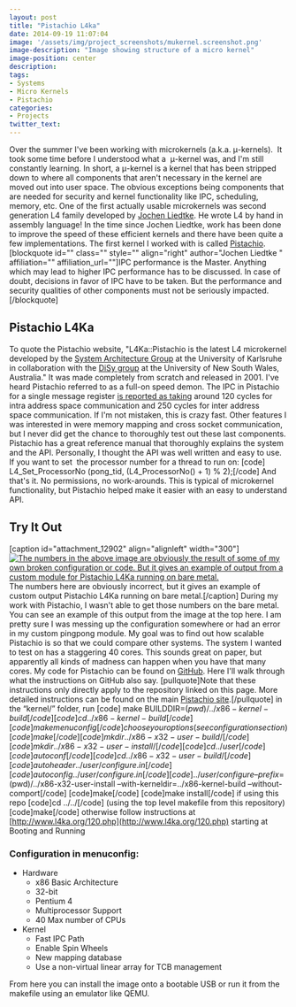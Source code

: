```yaml
---
layout: post
title: "Pistachio L4ka"
date: 2014-09-19 11:07:04
image: '/assets/img/project_screenshots/mukernel.screenshot.png'
image-description: "Image showing structure of a micro kernel"
image-position: center
description:
tags:
- Systems
- Micro Kernels
- Pistachio
categories:
- Projects
twitter_text:
---
```


Over the summer I've been working with microkernels (a.k.a. μ-kernels).  It took some time before I understood what a  μ-kernel was, and I'm still constantly learning. In short, a μ-kernel is a kernel that has been stripped down to where all components that aren't necessary in the kernel are moved out into user space. The obvious exceptions being components that are needed for security and kernel functionality like IPC, scheduling, memory, etc. One of the first actually usable microkernels was second generation L4 family developed by [Jochen Liedtke](http://en.wikipedia.org/wiki/Jochen_Liedtke). He wrote L4 by hand in assembly language! In the time since Jochen Liedtke, work has been done to improve the speed of these efficient kernels and there have been quite a few implementations. The first kernel I worked with is called [Pistachio](http://www.l4ka.org/65.php). [blockquote id="" class="" style="" align="right" author="Jochen Liedtke " affiliation="" affiliation_url=""]IPC performance is the Master. Anything which may lead to higher IPC performance has to be discussed. In case of doubt, decisions in favor of IPC have to be taken. But the performance and security qualities of other components must not be seriously impacted.[/blockquote]

## Pistachio L4Ka

To quote the Pistachio website, "L4Ka::Pistachio is the latest L4 microkernel developed by the [System Architecture Group](http://os.ibds.kit.edu/ "externer Link: http://os.ibds.kit.edu/") at the University of Karlsruhe in collaboration with the [DiSy group](http://www.disy.cse.unsw.edu.au/ "externer Link: http://www.disy.cse.unsw.edu.au/") at the University of New South Wales, Australia." It was made completely from scratch and released in 2001. I've heard Pistachio referred to as a full-on speed demon. The IPC in Pistachio for a single message register [is reported as taking](https://www.l4ka.org/126.php) around 120 cycles for intra address space communication and 250 cycles for inter address space communication. If I'm not mistaken, this is crazy fast. Other features I was interested in were memory mapping and cross socket communication, but I never did get the chance to thoroughly test out these last components. Pistachio has a great reference manual that thoroughly explains the system and the API. Personally, I thought the API was well written and easy to use. If you want to set  the processor number for a thread to run on: [code] <span class="n">L4_Set_ProcessorNo</span> <span class="p">(</span><span class="n">pong_tid</span><span class="p">,</span> <span class="p">(</span><span class="n">L4_ProcessorNo</span><span class="p">()</span> <span class="o">+</span> <span class="mi">1</span><span class="p">)</span> <span class="o">%</span> <span class="mi">2</span><span class="p">);</span>[/code] And that's it. No permissions, no work-arounds. This is typical of microkernel functionality, but Pistachio helped make it easier with an easy to understand API.

## Try It Out

[caption id="attachment_12902" align="alignleft" width="300"][![The numbers in the above image are obviously the result of some of my own broken configuration or code. But it gives an example of output from a custom module for Pistachio L4Ka running on bare metal.](http://scaperoth.com/wp-content/uploads/2014/09/image2-300x225.jpg)](http://scaperoth.com/wp-content/uploads/2014/09/image2-e1411085215831.jpg) The numbers here are obviously incorrect, but it gives an example of custom output Pistachio L4Ka running on bare metal.[/caption] During my work with Pistachio, I wasn't able to get those numbers on the bare metal. You can see an example of this output from the image at the top here. I am pretty sure I was messing up the configuration somewhere or had an error in my custom pingpong module. My goal was to find out how scalable Pistachio is so that we could compare other systems. The system I wanted to test on has a staggering 40 cores. This sounds great on paper, but apparently all kinds of madness can happen when you have that many cores. My code for Pistachio can be found on [GitHub](https://github.com/scaperoth/pistachio-qemu/blob/master/mscapero.org). Here I'll walk through what the instructions on GitHub also say. [pullquote]Note that these instructions only directly apply to the repository linked on this page. More detailed instructions can be found on the main [Pistachio site](http://www.l4ka.org/120.php).[/pullquote] in the “kernel/” folder, run [code] make BUILDDIR=$(pwd)/../x86-kernel-build [/code] [code]cd ../x86-kernel-build[/code] [code]make menuconfig[/code] choose your options (see configuration section) [code]make[/code] [code]mkdir ../x86-x32-user-build/[/code] [code]mkdir ../x86-x32-user-install/[/code] [code]cd ../user[/code] [code]autoconf[/code] [code]cd ../x86-x32-user-build/[/code] [code]autoheader ../user/configure.in[/code] [code]autoconfig ../user/configure.in[/code] [code]../user/configure –prefix=$(pwd)/../x86-x32-user-install –with-kerneldir=../x86-kernel-build –without-comport[/code] [code]make[/code] [code]make install[/code] if using this repo [code]cd ../../[/code] (using the top level makefile from this repository)[code]make[/code] otherwise follow instructions at [http://www.l4ka.org/120.php](http://www.l4ka.org/120.php) starting at Booting and Running

### Configuration in menuconfig:

*   Hardware
    *   x86 Basic Architecture
    *   32-bit
    *   Pentium 4
    *   Multiprocessor Support
    *   40 Max number of CPUs
*   Kernel
    *   Fast IPC Path
    *   Enable Spin Wheels
    *   New mapping database
    *   Use a non-virtual linear array for TCB management

From here you can install the image onto a bootable USB or run it from the makefile using an emulator like QEMU.